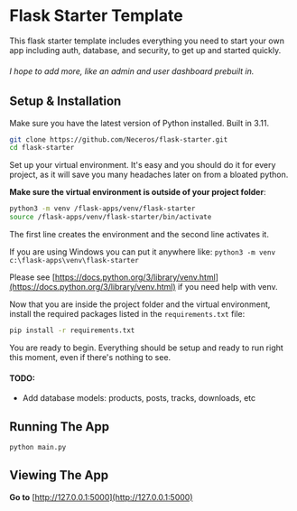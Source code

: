 # Flask Starter Template

This flask starter template includes everything you need to start your own app 
including auth, database, and security, to get up and started quickly.

###### I hope to add more, like an admin and user dashboard prebuilt in.
## Setup & Installation

Make sure you have the latest version of Python installed. Built in 3.11.

```bash
git clone https://github.com/Neceros/flask-starter.git
cd flask-starter
```

Set up your virtual environment. It's easy and you should do it for every project, 
as it will save you many headaches later on from a bloated python.

**Make sure the virtual environment is outside of your project folder**:

```bash
python3 -m venv /flask-apps/venv/flask-starter
source /flask-apps/venv/flask-starter/bin/activate
```
The first line creates the environment and the second line activates it.

If you are using Windows you can put it anywhere like: `python3 -m venv c:\flask-apps\venv\flask-starter`

Please see [https://docs.python.org/3/library/venv.html](https://docs.python.org/3/library/venv.html) if you need help with venv.


Now that you are inside the project folder and the virtual environment, install the required
packages listed in the `requirements.txt` file:

```bash
pip install -r requirements.txt
```

You are ready to begin. Everything should be setup and ready to run right this moment,
even if there's nothing to see.

#### TODO:
* Add database models: products, posts, tracks, downloads, etc

## Running The App

```bash
python main.py
```

## Viewing The App

**Go to** [http://127.0.0.1:5000](http://127.0.0.1:5000)
